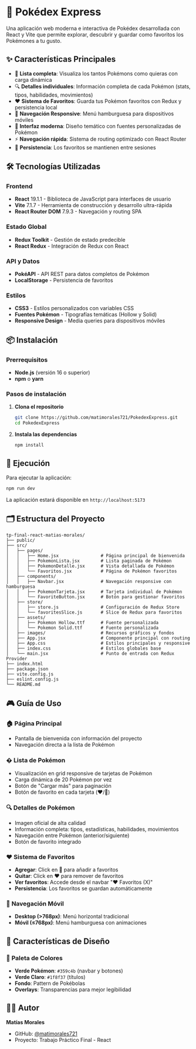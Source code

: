 # 🌟 Pokédex Express

Una aplicación web moderna e interactiva de Pokédex desarrollada con React y Vite que permite explorar, descubrir y guardar como favoritos los Pokémones a tu gusto.

## ✨ Características Principales

- 🎯 **Lista completa**: Visualiza los tantos Pokémons como quieras con carga dinámica
- 🔍 **Detalles individuales**: Información completa de cada Pokémon (stats, tipos, habilidades, movimientos)
- ❤️ **Sistema de Favoritos**: Guarda tus Pokémon favoritos con Redux y persistencia local
- 📱 **Navegación Responsive**: Menú hamburguesa para dispositivos móviles
- 🎨 **Interfaz moderna**: Diseño temático con fuentes personalizadas de Pokémon
- ⚡ **Navegación rápida**: Sistema de routing optimizado con React Router
- 💾 **Persistencia**: Los favoritos se mantienen entre sesiones

## 🛠️ Tecnologías Utilizadas

### Frontend

- **React** 19.1.1 - Biblioteca de JavaScript para interfaces de usuario
- **Vite** 7.1.7 - Herramienta de construcción y desarrollo ultra-rápida
- **React Router DOM** 7.9.3 - Navegación y routing SPA

### Estado Global

- **Redux Toolkit** - Gestión de estado predecible
- **React Redux** - Integración de Redux con React

### API y Datos

- **PokéAPI** - API REST para datos completos de Pokémon
- **LocalStorage** - Persistencia de favoritos

### Estilos

- **CSS3** - Estilos personalizados con variables CSS
- **Fuentes Pokémon** - Tipografías temáticas (Hollow y Solid)
- **Responsive Design** - Media queries para dispositivos móviles

## 📦 Instalación

### Prerrequisitos

- **Node.js** (versión 16 o superior)
- **npm** o **yarn**

### Pasos de instalación

1. **Clona el repositorio**

   ```bash
   git clone https://github.com/matimorales721/PokedexExpress.git
   cd PokedexExpress
   ```

2. **Instala las dependencias**
   ```bash
   npm install
   ```

## 🚀 Ejecución

Para ejecutar la aplicación:

```bash
npm run dev
```

La aplicación estará disponible en `http://localhost:5173`

## 🗂️ Estructura del Proyecto

```
tp-final-react-matias-morales/
├── public/
├── src/
│   ├── pages/
│   │   ├── Home.jsx                # Página principal de bienvenida
│   │   ├── PokemonLista.jsx        # Lista paginada de Pokémon
│   │   ├── PokemonDetalle.jsx      # Vista detallada de Pokémon
│   │   └── Favoritos.jsx           # Página de Pokémon favoritos
│   ├── components/
│   │   ├── Navbar.jsx              # Navegación responsive con hamburguesa
│   │   ├── PokemonTarjeta.jsx      # Tarjeta individual de Pokémon
│   │   └── FavoriteButton.jsx      # Botón para gestionar favoritos
│   ├── store/
│   │   ├── store.js                # Configuración de Redux Store
│   │   └── favoritesSlice.js       # Slice de Redux para favoritos
│   ├── assets/
│   │   ├── Pokemon Hollow.ttf      # Fuente personalizada
│   │   └── Pokemon Solid.ttf       # Fuente personalizada
│   ├── images/                     # Recursos gráficos y fondos
│   ├── App.jsx                     # Componente principal con routing
│   ├── App.css                     # Estilos principales y responsive
│   ├── index.css                   # Estilos globales base
│   └── main.jsx                    # Punto de entrada con Redux Provider
├── index.html
├── package.json
├── vite.config.js
├── eslint.config.js
└── README.md
```

## 🎮 Guía de Uso

### 🏠 **Página Principal**

- Pantalla de bienvenida con información del proyecto
- Navegación directa a la lista de Pokémon

### � **Lista de Pokémon**

- Visualización en grid responsive de tarjetas de Pokémon
- Carga dinámica de 20 Pokémon por vez
- Botón de "Cargar más" para paginación
- Botón de favorito en cada tarjeta (❤️/🤍)

### 🔍 **Detalles de Pokémon**

- Imagen oficial de alta calidad
- Información completa: tipos, estadísticas, habilidades, movimientos
- Navegación entre Pokémon (anterior/siguiente)
- Botón de favorito integrado

### ❤️ **Sistema de Favoritos**

- **Agregar**: Click en 🤍 para añadir a favoritos
- **Quitar**: Click en ❤️ para remover de favoritos
- **Ver favoritos**: Accede desde el navbar "❤️ Favoritos (X)"
- **Persistencia**: Los favoritos se guardan automáticamente

### 📱 **Navegación Móvil**

- **Desktop (>768px)**: Menú horizontal tradicional
- **Móvil (≤768px)**: Menú hamburguesa con animaciones

## 🎨 Características de Diseño

### 🌈 **Paleta de Colores**

- **Verde Pokémon**: `#359c4b` (navbar y botones)
- **Verde Claro**: `#1f8f37` (títulos)
- **Fondo**: Pattern de Pokébolas
- **Overlays**: Transparencias para mejor legibilidad

## 👨‍💻 Autor

**Matías Morales**

- GitHub: [@matimorales721](https://github.com/matimorales721)
- Proyecto: Trabajo Práctico Final - React
